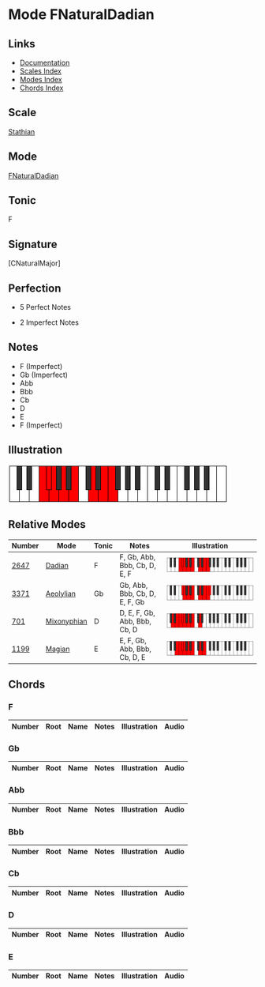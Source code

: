 # Mode FNaturalDadian

## Links

- [Documentation](index.md)
- [Scales Index](Scales.md)
- [Modes Index](Modes.md)
- [Chords Index](Chords.md)

## Scale

[Stathian](ScaleStathian.md)

## Mode

[FNaturalDadian](ModeFNaturalDadian.md)

## Tonic

F

## Signature

[CNaturalMajor]

## Perfection

 - 5 Perfect Notes

 - 2 Imperfect Notes

## Notes

- F (Imperfect)
- Gb (Imperfect)
- Abb
- Bbb
- Cb
- D
- E
- F (Imperfect)

## Illustration

![FNaturalDadian](ModeFNaturalDadian.png)

## Relative Modes

| Number | Mode | Tonic | Notes | Illustration |
|--------|------|-------|-------|--------------|
| [2647](https://ianring.com/musictheory/scales/2647) | [Dadian](ModeDadian.md) | F | F, Gb, Abb, Bbb, Cb, D, E, F | ![FNaturalDadian](ModeFNaturalDadian.png) |
| [3371](https://ianring.com/musictheory/scales/3371) | [Aeolylian](ModeAeolylian.md) | Gb | Gb, Abb, Bbb, Cb, D, E, F, Gb | ![GFlatAeolylian](ModeGFlatAeolylian.png) |
| [701](https://ianring.com/musictheory/scales/701) | [Mixonyphian](ModeMixonyphian.md) | D | D, E, F, Gb, Abb, Bbb, Cb, D | ![DNaturalMixonyphian](ModeDNaturalMixonyphian.png) |
| [1199](https://ianring.com/musictheory/scales/1199) | [Magian](ModeMagian.md) | E | E, F, Gb, Abb, Bbb, Cb, D, E | ![ENaturalMagian](ModeENaturalMagian.png) |

## Chords

### F

| Number | Root | Name | Notes | Illustration | Audio |
|--------|------|------|-------|--------------|-------|

### Gb

| Number | Root | Name | Notes | Illustration | Audio |
|--------|------|------|-------|--------------|-------|

### Abb

| Number | Root | Name | Notes | Illustration | Audio |
|--------|------|------|-------|--------------|-------|

### Bbb

| Number | Root | Name | Notes | Illustration | Audio |
|--------|------|------|-------|--------------|-------|

### Cb

| Number | Root | Name | Notes | Illustration | Audio |
|--------|------|------|-------|--------------|-------|

### D

| Number | Root | Name | Notes | Illustration | Audio |
|--------|------|------|-------|--------------|-------|

### E

| Number | Root | Name | Notes | Illustration | Audio |
|--------|------|------|-------|--------------|-------|

